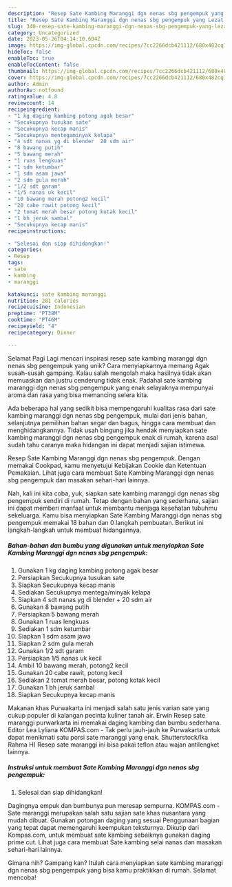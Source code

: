 ```yaml
---
description: "Resep Sate Kambing Maranggi dgn nenas sbg pengempuk yang Lezat Sekali, Enak"
title: "Resep Sate Kambing Maranggi dgn nenas sbg pengempuk yang Lezat Sekali, Enak"
slug: 340-resep-sate-kambing-maranggi-dgn-nenas-sbg-pengempuk-yang-lezat-sekali-enak
category: Uncategorized
date: 2023-05-26T04:14:10.604Z
image: https://img-global.cpcdn.com/recipes/7cc2266dcb421112/680x482cq70/sate-kambing-maranggi-dgn-nenas-sbg-pengempuk-foto-resep-utama.jpg
hideToc: false
enableToc: true
enableTocContent: false
thumbnail: https://img-global.cpcdn.com/recipes/7cc2266dcb421112/680x482cq70/sate-kambing-maranggi-dgn-nenas-sbg-pengempuk-foto-resep-utama.jpg
cover: https://img-global.cpcdn.com/recipes/7cc2266dcb421112/680x482cq70/sate-kambing-maranggi-dgn-nenas-sbg-pengempuk-foto-resep-utama.jpg
author: Admin
authorAv: notfound
ratingvalue: 4.8
reviewcount: 14
recipeingredient:
- "1 kg daging kambing potong agak besar"
- "Secukupnya tusukan sate"
- "Secukupnya kecap manis"
- "Secukupnya mentegaminyak kelapa"
- "4 sdt nanas yg di blender  20 sdm air"
- "8 bawang putih"
- "5 bawang merah"
- "1 ruas lengkuas"
- "1 sdm ketumbar"
- "1 sdm asam jawa"
- "2 sdm gula merah"
- "1/2 sdt garam"
- "1/5 nanas uk kecil"
- "10 bawang merah potong2 kecil"
- "20 cabe rawit potong kecil"
- "2 tomat merah besar potong kotak kecil"
- "1 bh jeruk sambal"
- "Secukupnya kecap manis"
recipeinstructions:

- "Selesai dan siap dihidangkan!"
categories:
- Resep
tags:
- sate
- kambing
- maranggi

katakunci: sate kambing maranggi 
nutrition: 281 calories
recipecuisine: Indonesian
preptime: "PT38M"
cooktime: "PT46M"
recipeyield: "4"
recipecategory: Dinner

---
```



Selamat Pagi Lagi mencari inspirasi resep sate kambing maranggi dgn nenas sbg pengempuk yang unik? Cara menyiapkannya memang Agak susah-susah gampang. Kalau salah mengolah maka hasilnya tidak akan memuaskan dan justru cenderung tidak enak. Padahal sate kambing maranggi dgn nenas sbg pengempuk yang enak selayaknya mempunyai aroma dan rasa yang bisa memancing selera kita.


Ada beberapa hal yang sedikit bisa mempengaruhi kualitas rasa dari sate kambing maranggi dgn nenas sbg pengempuk, mulai dari jenis bahan, selanjutnya pemilihan bahan segar dan bagus, hingga cara membuat dan menghidangkannya. Tidak usah bingung jika hendak menyiapkan sate kambing maranggi dgn nenas sbg pengempuk enak di rumah, karena asal sudah tahu caranya maka hidangan ini dapat menjadi sajian istimewa.

Resep Sate Kambing Maranggi dgn nenas sbg pengempuk. Dengan memakai Cookpad, kamu menyetujui Kebijakan Cookie dan Ketentuan Pemakaian. Lihat juga cara membuat Sate Kambing Maranggi dgn nenas sbg pengempuk dan masakan sehari-hari lainnya.


Nah, kali ini kita coba, yuk, siapkan sate kambing maranggi dgn nenas sbg pengempuk sendiri di rumah. Tetap dengan bahan yang sederhana, sajian ini dapat memberi manfaat untuk membantu menjaga kesehatan tubuhmu sekeluarga. Kamu bisa menyiapkan Sate Kambing Maranggi dgn nenas sbg pengempuk memakai 18 bahan dan 0 langkah pembuatan. Berikut ini langkah-langkah untuk membuat hidangannya.

<!--inarticleads1-->

##### Bahan-bahan dan bumbu yang digunakan untuk menyiapkan Sate Kambing Maranggi dgn nenas sbg pengempuk:

1. Gunakan 1 kg daging kambing potong agak besar
1. Persiapkan Secukupnya tusukan sate
1. Siapkan Secukupnya kecap manis
1. Sediakan Secukupnya mentega/minyak kelapa
1. Siapkan 4 sdt nanas yg di blender + 20 sdm air
1. Gunakan 8 bawang putih
1. Persiapkan 5 bawang merah
1. Gunakan 1 ruas lengkuas
1. Sediakan 1 sdm ketumbar
1. Siapkan 1 sdm asam jawa
1. Siapkan 2 sdm gula merah
1. Gunakan 1/2 sdt garam
1. Persiapkan 1/5 nanas uk kecil
1. Ambil 10 bawang merah, potong2 kecil
1. Gunakan 20 cabe rawit, potong kecil
1. Sediakan 2 tomat merah besar, potong kotak kecil
1. Gunakan 1 bh jeruk sambal
1. Siapkan Secukupnya kecap manis


Makanan khas Purwakarta ini menjadi salah satu jenis varian sate yang cukup populer di kalangan pecinta kuliner tanah air. Erwin Resep sate maranggi purwarkarta ini memakai daging kambing dan bumbu sederhana. Editor Lea Lyliana KOMPAS.com - Tak perlu jauh-jauh ke Purwakarta untuk dapat menikmati satu porsi sate maranggi yang enak. Shutterstock/Ika Rahma H) Resep sate maranggi ini bisa pakai teflon atau wajan antilengket lainnya. 

<!--inarticleads2-->

##### Instruksi untuk membuat Sate Kambing Maranggi dgn nenas sbg pengempuk:


1. Selesai dan siap dihidangkan!

Dagingnya empuk dan bumbunya pun meresap sempurna. KOMPAS.com - Sate maranggi merupakan salah satu sajian sate khas nusantara yang mudah dibuat. Gunakan potongan daging yang sesuai Penggunaan bagian yang tepat dapat memengaruhi keempukan teksturnya. Dikutip dari Kompas.com, untuk membuat sate kambing sebaiknya gunakan daging prime cut. Lihat juga cara membuat Sate kambing selai nanas dan masakan sehari-hari lainnya. 

Gimana nih? Gampang kan? Itulah cara menyiapkan sate kambing maranggi dgn nenas sbg pengempuk yang bisa kamu praktikkan di rumah. Selamat mencoba!
